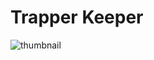 # Trapper Keeper

![thumbnail](https://github.com/riebschlager/touchdesigner-playground/blob/master/trapper-keeper/thumbnail.jpg?raw=true)
